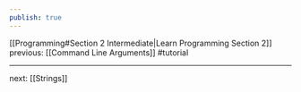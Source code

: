 ```yaml
---
publish: true
---
```

[[Programming#Section 2 Intermediate|Learn Programming Section 2]]  previous: [[Command Line Arguments]]   #tutorial

---








next: [[Strings]] 
